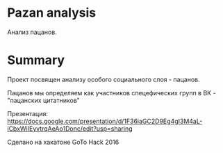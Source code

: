 # Pazan analysis
Анализ пацанов.
# Summary
Проект посвящен анализу особого социального слоя - пацанов.

Пацанов мы определяем как участников спецефических групп в ВК - "пацанских цитатников"

Презентация: https://docs.google.com/presentation/d/1F36iaGC2D9Eg4gI3M4aL-iCbxWiIEyvtrqAeAo1Donc/edit?usp=sharing


Сделано на хакатоне GoTo Hack 2016
